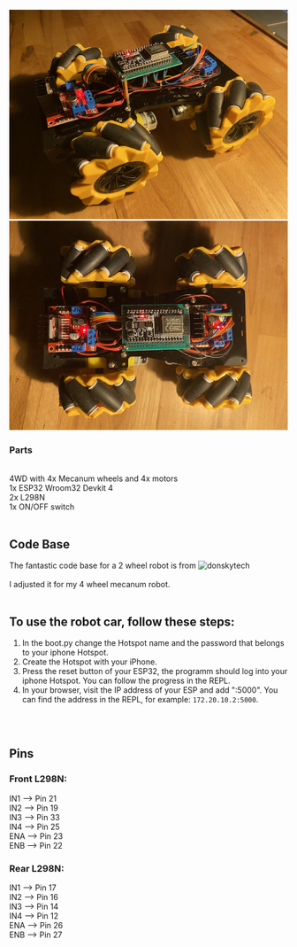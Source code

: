 ![image](./IMG_4908.jpg)
![image](./IMG_4907.jpg)

### Parts

<br>
4WD with 4x Mecanum wheels and 4x motors
<br>
1x ESP32 Wroom32 Devkit 4
<br>
2x L298N
<br>
1x ON/OFF switch
<br>
<br>

## Code Base

The fantastic code base for a 2 wheel robot is from
![donskytech](https://github.com/donskytech/micropython-wifi-robot-car/tree/main)
<br>
<br>
I adjusted it for my 4 wheel mecanum robot.
<br>
<br>

## To use the robot car, follow these steps:

1. In the boot.py change the Hotspot name and the password that belongs to your iphone Hotspot.
2. Create the Hotspot with your iPhone.
3. Press the reset button of your ESP32, the programm should log into your iphone Hotspot. You can follow the progress in the REPL.
4. In your browser, visit the IP address of your ESP and add ":5000". You can find the address in the REPL, for example: `172.20.10.2:5000`.

<br>
<br>

## Pins

### Front L298N:

IN1 --> Pin 21
<br>
IN2 --> Pin 19
<br>
IN3 --> Pin 33
<br>
IN4 --> Pin 25
<br>
ENA --> Pin 23
<br>
ENB --> Pin 22
<br>

### Rear L298N:

IN1 --> Pin 17
<br>
IN2 --> Pin 16
<br>
IN3 --> Pin 14
<br>
IN4 --> Pin 12
<br>
ENA --> Pin 26
<br>
ENB --> Pin 27
